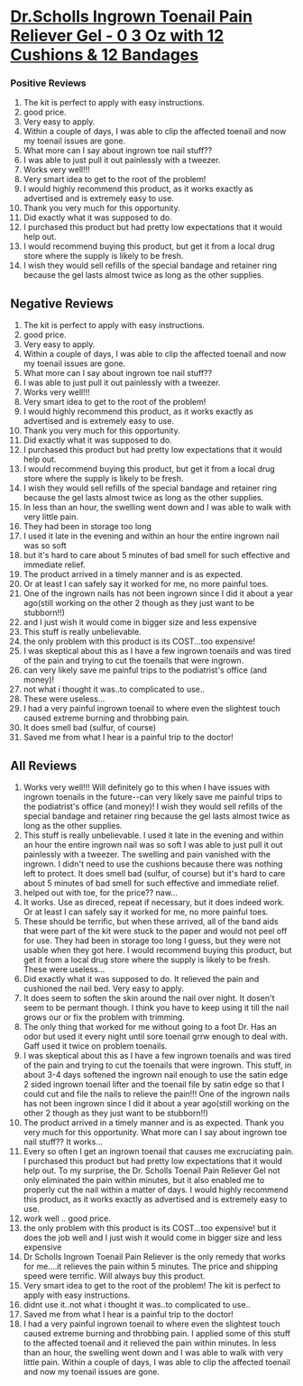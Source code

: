 # [Dr.Scholls Ingrown Toenail Pain Reliever Gel - 0 3 Oz with 12 Cushions &amp; 12 Bandages](https://products.checkmycream.com/products/Dr.Scholls-Ingrown-Toenail-Pain-Reliever-Gel-0-3-Oz-with-12-Cushions-and-12-Bandages.html)

### Positive Reviews

<ol>
      <li>The kit is perfect to apply with easy instructions.</li>
      <li>good price.</li>
      <li>Very easy to apply.</li>
      <li>Within a couple of days, I was able to clip the affected toenail and now my toenail issues are gone.</li>
      <li>What more can I say about ingrown toe nail stuff??</li>
      <li>I was able to just pull it out painlessly with a tweezer.  </li>
      <li>Works very well!!!  </li>
      <li>Very smart idea to get to the root of the problem!  </li>
      <li>I would highly recommend this product, as it works exactly as advertised and is extremely easy to use.</li>
      <li>Thank you very much for this opportunity.</li>
      <li>Did exactly what it was supposed to do.</li>
      <li>I purchased this product but had pretty low expectations that it would help out.</li>
      <li>I would recommend buying this product, but get it from a local drug store where the supply is likely to be fresh.</li>
      <li>I wish they would sell refills of the special bandage and retainer ring because the gel lasts almost twice as long as the other supplies.</li>
</ol>


<h2>Negative Reviews</h2>
<ol>
<li> The kit is perfect to apply with easy instructions.</li>
<li> good price.</li>
<li> Very easy to apply.</li>
<li> Within a couple of days, I was able to clip the affected toenail and now my toenail issues are gone.</li>
<li> What more can I say about ingrown toe nail stuff??</li>
<li> I was able to just pull it out painlessly with a tweezer.  </li>
<li> Works very well!!!  </li>
<li> Very smart idea to get to the root of the problem!  </li>
<li> I would highly recommend this product, as it works exactly as advertised and is extremely easy to use.</li>
<li> Thank you very much for this opportunity.</li>
<li> Did exactly what it was supposed to do.</li>
<li> I purchased this product but had pretty low expectations that it would help out.</li>
<li> I would recommend buying this product, but get it from a local drug store where the supply is likely to be fresh.</li>
<li> I wish they would sell refills of the special bandage and retainer ring because the gel lasts almost twice as long as the other supplies.</li>
<li> In less than an hour, the swelling went down and I was able to walk with very little pain.</li>
<li> They had been in storage too long</li>
<li> I used it late in the evening and within an hour the entire ingrown nail was so soft</li>
<li> but it&#x27;s hard to care about 5 minutes of bad smell for such effective and immediate relief.</li>
<li> The product arrived in a timely manner and is as expected.</li>
<li> Or at least I can safely say it worked for me, no more painful toes.</li>
<li> One of the ingrown nails has not been ingrown since I did it about a year ago(still working on the other 2 though as they just want to be stubborn!!)</li>
<li> and I just wish it would come in bigger size and less expensive</li>
<li> This stuff is really unbelievable.  </li>
<li> the only problem with this product is its COST...too expensive!  </li>
<li> I was skeptical about this as I have a few ingrown toenails and was tired of the pain and trying to cut the toenails that were ingrown.</li>
<li> can very likely save me painful trips to the podiatrist&#x27;s office (and money)!  </li>
<li> not what i thought it was..to complicated to use..</li>
<li> These were useless...</li>
<li> I had a very painful ingrown toenail to where even the slightest touch caused extreme burning and throbbing pain.</li>
<li> It does smell bad (sulfur, of course)</li>
<li> Saved me from what I hear is a painful trip to the doctor!</li>
</ol>

<h2>All Reviews</h2>

<ol>
    <li> Works very well!!!  Will definitely go to this when I have issues with ingrown toenails in the future--can very likely save me painful trips to the podiatrist&#x27;s office (and money)!  I wish they would sell refills of the special bandage and retainer ring because the gel lasts almost twice as long as the other supplies.</li>
    <li> This stuff is really unbelievable.  I used it late in the evening and within an hour the entire ingrown nail was so soft I was able to just pull it out painlessly with a tweezer.  The swelling and pain vanished with the ingrown.  I didn&#x27;t need to use the cushions because there was nothing left to protect.  It does smell bad (sulfur, of course) but it&#x27;s hard to care about 5 minutes of bad smell for such effective and immediate relief.</li>
    <li> helped out with toe, for the price?? naw...</li>
    <li> It works. Use as direced, repeat if necessary, but it does indeed work. Or at least I can safely say it worked for me, no more painful toes.</li>
    <li> These should be terrific, but when these arrived, all of the band aids that were part of the kit were stuck to the paper and would not peel off for use. They had been in storage too long I guess, but they were not usable when they got here. I would recommend buying this product, but get it from a local drug store where the supply is likely to be fresh. These were useless...</li>
    <li> Did exactly what it was supposed to do. It relieved the pain and cushioned the nail bed. Very easy to apply.</li>
    <li> It does seem to soften the skin around the nail over night.  It dosen&#x27;t seem to be permant though.  I think you have to keep using it till the nail grows our or fix the problem with trimming.</li>
    <li> The only thing that worked for me without going to a foot Dr. Has an odor but used it every night until sore toenail grrw enough to deal with. Gaff used it twice on problem toenails.</li>
    <li> I was skeptical about this as I have a few ingrown toenails and was tired of the pain and trying to cut the toenails that were ingrown. This stuff, in about 3-4 days softened the ingrown nail enough to use the satin edge 2 sided ingrown toenail lifter and the toenail file by satin edge so that I could cut and file the nails to relieve the pain!!! One of the ingrown nails has not been ingrown since I did it about a year ago(still working on the other 2 though as they just want to be stubborn!!)</li>
    <li> The product arrived in a timely manner and is as expected. Thank you very much for this opportunity. What more can I say about ingrown toe nail stuff?? It works...</li>
    <li> Every so often I get an ingrown toenail that causes me excruciating pain. I purchased this product but had pretty low expectations that it would help out. To my surprise, the Dr. Scholls Toenail Pain Reliever Gel not only eliminated the pain within minutes, but it also enabled me to properly cut the nail within a matter of days. I would highly recommend this product, as it works exactly as advertised and is extremely easy to use.</li>
    <li> work well .. good price.</li>
    <li> the only problem with this product is its COST...too expensive!  but it does the job well and I just wish it would come in bigger size and less expensive</li>
    <li> Dr Scholls Ingrown Toenail Pain Reliever is the only remedy that works for me....it relieves the pain within 5 minutes.  The price and shipping speed were terrific. Will always buy this product.</li>
    <li> Very smart idea to get to the root of the problem!  The kit is perfect to apply with easy instructions.</li>
    <li> didnt use it..not what i thought it was..to complicated to use..</li>
    <li> Saved me from what I hear is a painful trip to the doctor!</li>
    <li> I had a very painful ingrown toenail to where even the slightest touch caused extreme burning and throbbing pain. I applied some of this stuff to the affected toenail and it relieved the pain within minutes. In less than an hour, the swelling went down and I was able to walk with very little pain. Within a couple of days, I was able to clip the affected toenail and now my toenail issues are gone.</li>
</ol>





